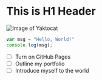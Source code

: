 # This is H1 Header

![Image of Yaktocat](https://octodex.github.com/images/yaktocat.png)

``` javascript
var msg = "Hello, World!"
console.log(msg);
```


- [ ] Turn on GitHub Pages
- [ ] Outline my portfolio
- [ ] Introduce myself to the world

